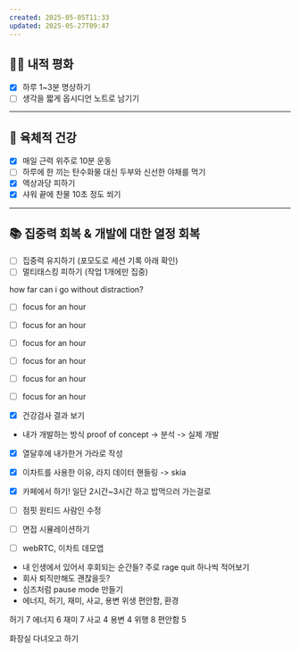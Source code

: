 ```yaml
---
created: 2025-05-05T11:33
updated: 2025-05-27T09:47
---
```

## 🧘‍♂️ 내적 평화

- [x] 하루 1~3분 명상하기  
- [ ] 생각을 짧게 옵시디언 노트로 남기기  

---

## 💪 육체적 건강

- [x] 매일 근력 위주로 10분 운동  
- [ ] 하루에 한 끼는 탄수화물 대신 두부와 신선한 야채를 먹기  
- [x] 액상과당 피하기  
- [x] 샤워 끝에 찬물 10초 정도 쐬기  

---

## 📚 집중력 회복 & 개발에 대한 열정 회복

- [ ] 집중력 유지하기 (포모도로 세션 기록 아래 확인)  
- [ ] 멀티태스킹 피하기 (작업 1개에만 집중)  

how far can i go without distraction?


- [ ] focus for an hour
- [ ] focus for an hour
- [ ] focus for an hour
- [ ] focus for an hour
- [ ] focus for an hour
- [ ] focus for an hour

- [x] 건강검사 결과 보기

- 내가 개발하는 방식 proof of concept -> 분석 -> 실제 개발

- [x] 열달후에 내가한거 가라로 작성
- [x] 이차트를 사용한 이유, 라지 데이터 핸들링 -> skia
- [x] 카페에서 하기! 일단 2시간~3시간 하고 밥먹으러 가는걸로
- [ ] 점핏 원티드 사람인 수정
- [ ] 면접 시뮬레이션하기
- [ ] webRTC, 이차트 데모앱


- 내 인생에서 있어서 후회되는 순간들? 주로 rage quit 하나씩 적어보기
- 회사 퇴직만해도 괜찮을듯?
- 심즈처럼 pause mode 만들기
- 에너지, 허기, 재미, 사교, 용변 위생 편안함, 환경

허기 7
에너지 6
재미 7
사교 4
용변 4 
위행 8
편안함 5

화장실 다녀오고 하기